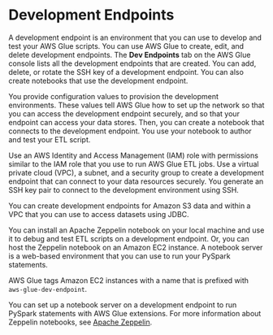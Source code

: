 # Development Endpoints<a name="dev-endpoints"></a>

A development endpoint is an environment that you can use to develop and test your AWS Glue scripts\. You can use AWS Glue to create, edit, and delete development endpoints\. The **Dev Endpoints** tab on the AWS Glue console lists all the development endpoints that are created\. You can add, delete, or rotate the SSH key of a development endpoint\. You can also create notebooks that use the development endpoint\.

You provide configuration values to provision the development environments\. These values tell AWS Glue how to set up the network so that you can access the development endpoint securely, and so that your endpoint can access your data stores\. Then, you can create a notebook that connects to the development endpoint\. You use your notebook to author and test your ETL script\.

Use an AWS Identity and Access Management \(IAM\) role with permissions similar to the IAM role that you use to run AWS Glue ETL jobs\. Use a virtual private cloud \(VPC\), a subnet, and a security group to create a development endpoint that can connect to your data resources securely\. You generate an SSH key pair to connect to the development environment using SSH\.

You can create development endpoints for Amazon S3 data and within a VPC that you can use to access datasets using JDBC\.

You can install an Apache Zeppelin notebook on your local machine and use it to debug and test ETL scripts on a development endpoint\. Or, you can host the Zeppelin notebook on an Amazon EC2 instance\. A notebook server is a web\-based environment that you can use to run your PySpark statements\.

AWS Glue tags Amazon EC2 instances with a name that is prefixed with `aws-glue-dev-endpoint`\.

You can set up a notebook server on a development endpoint to run PySpark statements with AWS Glue extensions\. For more information about Zeppelin notebooks, see [Apache Zeppelin](http://zeppelin.apache.org/)\. 